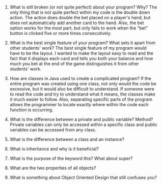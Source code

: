 1. What is still broken (or not quite perfect) about your program? Why?
  The only thing that is not quite perfect within my code is the double down action. The action does double the bet placed
  on a player's hand, but does not automatically add another card to the hand. Also, the bet option works for the most
  part, but only fails to work when the "bet" button is clicked five or more times consecutively.

2. What is the best single feature of your program? What sets it apart from other students' work?
   The best single feature of my program would have to be the layout. I wanted to make the layout easy to read and the fact
   that it displays each card and tells you both your balance and how much you bet at the end of the game distinguishes
   it from other students' work.

3. How are classes in Java used to create a complicated program?
   If the entire program was created using one class, not only would the code be excessive, but it would also be difficult
   to understand. If someone were to read the code and try to understand what it means, the classes make it much easier to
   follow. Also, separating specific parts of the program allows the programmer to locate exactly where within the code each
   function is occurring.
  
4. What is the difference between a private and public variable? Method?
   Private variables can only be accessed within a specific class and public variables can be accessed from any class.
5. What is the difference between a class and an instance?
6. What is inheritance and why is it beneficial?
7. What is the purpose of the keyword this? What about super?
8. What are the two properties of all objects?
9. What is something about Object Oriented Design that still confuses you?
